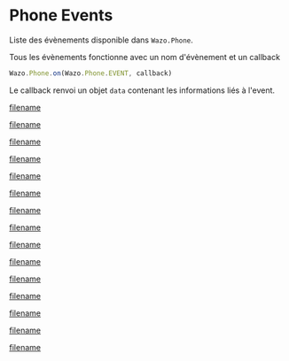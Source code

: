 # Phone Events

Liste des évènements disponible dans `Wazo.Phone`.

Tous les évènements fonctionne avec un nom d'évènement et un callback
```js
Wazo.Phone.on(Wazo.Phone.EVENT, callback)
```

Le callback renvoi un objet `data` contenant les informations liés à l'event.

[filename](phoneEvents/onCallAccepted.md ':include')

[filename](phoneEvents/onCallAnswered.md ':include')

[filename](phoneEvents/onCallCanceled.md ':include')

[filename](phoneEvents/onCallended.md ':include')

[filename](phoneEvents/onCallEnding.md ':include')

[filename](phoneEvents/onCallError.md ':include')

[filename](phoneEvents/onCallFailed.md ':include')

[filename](phoneEvents/onCallHeld.md ':include')

[filename](phoneEvents/onCallIncoming.md ':include')

[filename](phoneEvents/onCallMuted.md ':include')

[filename](phoneEvents/onCallOutgoing.md ':include')

[filename](phoneEvents/onCallRejected.md ':include')

[filename](phoneEvents/onCallResumed.md ':include')

[filename](phoneEvents/onCallUnheld.md ':include')

[filename](phoneEvents/onCallUnmuted.md ':include')